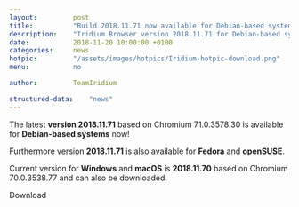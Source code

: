 ```yaml
---
layout: 		post
title:  		"Build 2018.11.71 now available for Debian-based systems"
description: 	"Iridium Browser version 2018.11.71 for Debian-based systems now available."
date:	 		2018-11-20 10:00:00 +0100
categories:		news
hotpic:			"/assets/images/hotpics/Iridium-hotpic-download.png"
menu: 			no

author:			TeamIridium

structured-data:	"news"
---
```


The latest **version 2018.11.71** based on Chromium 71.0.3578.30 is available for **Debian-based systems** now!    

Furthermore version **2018.11.71** is also available for **Fedora** and **openSUSE**.    

Current version for **Windows** and **macOS** is **2018.11.70** based on Chromium 70.0.3538.77 and can also be downloaded.    

<a id="download-parser2" class="button download" title="download Iridium Browser">Download</a>